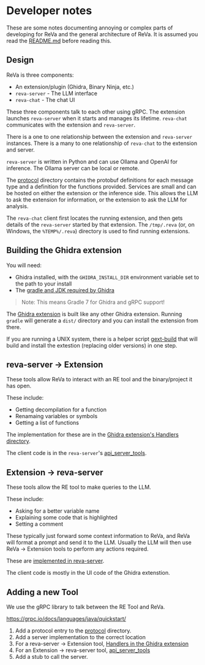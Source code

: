 # Developer notes

These are some notes documenting annoying or complex parts of developing for ReVa and
the general architecture of ReVa. It is assumed you read the [README.md](/README.md) before
reading this.

## Design

ReVa is three components:
- An extension/plugin (Ghidra, Binary Ninja, etc.)
- `reva-server` - The LLM interface
- `reva-chat` - The chat UI

These three components talk to each other using gRPC.
The extension launches `reva-server` when it starts and manages its lifetime. `reva-chat` communicates with the extension and `reva-server`.

There is a one to one relationship between the extension and `reva-server` instances. There is a many to one relationship of `reva-chat` to the extension and server.

`reva-server` is written in Python and can use
Ollama and OpenAI for inference. The Ollama server can be
local or remote.

The [protocol](./protocol/) directory contains the protobuf
definitions for each message type and a definition for the
functions provided. Services are small and can be hosted on
either the extension or the inference side. This allows the LLM
to ask the extension for information, or the extension to ask
the LLM for analysis.

The `reva-chat` client first locates the running extension, and then gets details of the `reva-server` started by that extension. The `/tmp/.reva` (or, on Windows, the `%TEMP%/.reva`) directory is used to find running extensions.

## Building the Ghidra extension

You will need:
- Ghidra installed, with the `GHIDRA_INSTALL_DIR` environment variable set to the path to your install
- The [gradle and JDK required by Ghidra](https://github.com/NationalSecurityAgency/ghidra/blob/master/README.md#build)
> Note: This means Gradle 7 for Ghidra and gRPC support!

The [Ghidra extension](./ghidra-assistant) is built like any other
Ghidra extension. Running `gradle` will generate a `dist/` directory
and you can install the extension from there.

If you are running a UNIX system, there is a helper script
[gext-build](./ghidra-assistant/gext-build) that will build
and install the extestion (replacing older versions) in one step.

## reva-server -> Extension

These tools allow ReVa to interact with an RE tool and the binary/project
it has open.

These include:
- Getting decompilation for a function
- Renamaing variables or symbols
- Getting a list of functions

The implementation for these are in the [Ghidra extension's Handlers directory](./ghidra-assistant/src/main/java/reva/Handlers/).

The client code is in the `reva-server`'s [api\_server\_tools](./reverse-engineering-assistant/reverse_engineering_assistant/api_server_tools/re_tools.py).

## Extension -> reva-server

These tools allow the RE tool to make queries to the LLM.

These include:
- Asking for a better variable name
- Explaining some code that is highlighted
- Setting a comment

These typically just forward some context information to ReVa, and
ReVa will format a prompt and send it to the LLM. Usually the LLM
will then use ReVa -> Extension tools to perform any actions required.

These are [implemented in reva-server](./reverse-engineering-assistant/reverse_engineering_assistant/api_server_tools/llm_tools.py).

The client code is mostly in the UI code of the Ghidra extenstion.

## Adding a new Tool

We use the gRPC library to talk between the RE Tool and ReVa.

https://grpc.io/docs/languages/java/quickstart/


1. Add a protocol entry to the [protocol](./protocol/) directory.
1. Add a server implementation to the correct location
  1. For a reva-server -> Extension tool, [Handlers in the Ghidra extension](./ghidra-assistant/src/main/java/reva/Handlers/)
  1. For an Extension -> reva-server tool, [api\_server\_tools](./reverse-engineering-assistant/reverse_engineering_assistant/api_server_tools/)
1. Add a stub to call the server.
